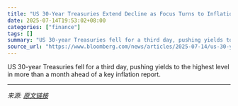 ```yaml
---
title: "US 30-Year Treasuries Extend Decline as Focus Turns to Inflation"
date: 2025-07-14T19:53:02+08:00
categories: ["finance"]
tags: []
summary: "US 30-year Treasuries fell for a third day, pushing yields to the highest level in more than a month ahead of a key inflation report."
source_url: "https://www.bloomberg.com/news/articles/2025-07-14/us-30-year-treasuries-extend-decline-as-focus-turns-to-inflation"
---
```


US 30-year Treasuries fell for a third day, pushing yields to the highest level in more than a month ahead of a key inflation report.

---

*来源: [原文链接](https://www.bloomberg.com/news/articles/2025-07-14/us-30-year-treasuries-extend-decline-as-focus-turns-to-inflation)*
